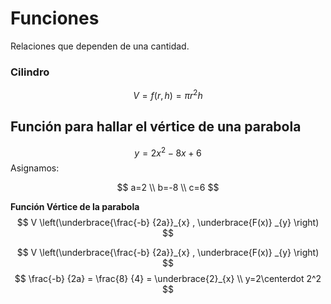 # Funciones
Relaciones que dependen de una cantidad. 
### Cilindro
$$ V = f(r, h) = \pi r^2h$$

## Función para hallar el vértice de una parabola
$$y = 2x^2-8x+6$$
Asignamos:

$$
a=2 \\ b=-8 \\ c=6
$$

**Función Vértice de la parabola**
$$
V \left(\underbrace{\frac{-b} {2a}}_{x} , \underbrace{F(x)} _{y} \right)  
$$

 $$
V \left(\underbrace{\frac{-b} {2a}}_{x} , \underbrace{F(x)} _{y} \right)  
$$
$$
\frac{-b} {2a} = \frac{8} {4} = \underbrace{2}_{x} \\
y=2\centerdot 2^2
$$
<!--stackedit_data:
eyJoaXN0b3J5IjpbMzE1MDU4NjY4LDE1OTYzMDY3NDMsMTk0MT
U0MTQ4OCwxMTE2MzMyNjkxLC00MDUwNDI3NDYsLTE3NjMwMjMy
ODYsNjI4MDI3NzQ5LDE4Mzk0NTE0NzksLTE2NjkxMTEzMzgsMT
ExMzQ2NDIzMiw1NTMyMzE4NjYsMTI3NzI2MjU2OF19
-->